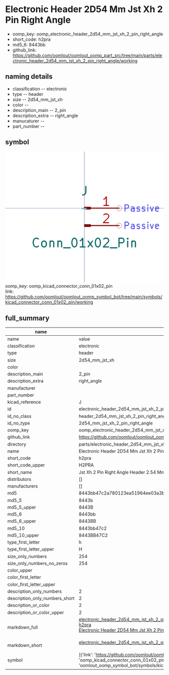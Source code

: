 # Electronic Header 2D54 Mm Jst Xh 2 Pin Right Angle

  
* oomp_key: oomp_electronic_header_2d54_mm_jst_xh_2_pin_right_angle 
* short_code: h2pra
* md5_6: 8443bb  
* github_link: https://github.com/oomlout/oomlout_oomp_part_src/tree/main/parts/electronic_header_2d54_mm_jst_xh_2_pin_right_angle/working  
## naming details
* classification -- electronic
* type -- header
* size -- 2d54_mm_jst_xh
* color -- 
* description_main -- 2_pin
* description_extra -- right_angle
* manucaturer -- 
* part_number -- 



## symbol

![](symbol/0/working/working_600.png)  
oomp_key: oomp_kicad_connector_conn_01x02_pin  
link: https://github.com/oomlout/oomlout_oomp_symbol_bot/tree/main/symbols/kicad_connector_conn_01x02_pin/working  


## full_summary
| name | value | 
| --- | --- | 
| name | value | 
| classification | electronic | 
| type | header | 
| size | 2d54_mm_jst_xh | 
| color |  | 
| description_main | 2_pin | 
| description_extra | right_angle | 
| manufacturer |  | 
| part_number |  | 
| kicad_reference | J | 
| id | electronic_header_2d54_mm_jst_xh_2_pin_right_angle | 
| id_no_class | header_2d54_mm_jst_xh_2_pin_right_angle | 
| id_no_type | 2d54_mm_jst_xh_2_pin_right_angle | 
| oomp_key | oomp_electronic_header_2d54_mm_jst_xh_2_pin_right_angle | 
| github_link | https://github.com/oomlout/oomlout_oomp_part_src/tree/main/parts/electronic_header_2d54_mm_jst_xh_2_pin_right_angle/working | 
| directory | parts/electronic_header_2d54_mm_jst_xh_2_pin_right_angle | 
| name | Electronic Header 2D54 Mm Jst Xh 2 Pin Right Angle | 
| short_code | h2pra | 
| short_code_upper | H2PRA | 
| short_name | Jst Xh 2 Pin Right Angle Header 2.54 Mm Pitch | 
| distributors | [] | 
| manufacturers | [] | 
| md5 | 8443bb47c2a780123ea51964ee03a3bf | 
| md5_5 | 8443b | 
| md5_5_upper | 8443B | 
| md5_6 | 8443bb | 
| md5_6_upper | 8443BB | 
| md5_10 | 8443bb47c2 | 
| md5_10_upper | 8443BB47C2 | 
| type_first_letter | h | 
| type_first_letter_upper | H | 
| size_only_numbers | 254 | 
| size_only_numbers_no_zeros | 254 | 
| color_upper |  | 
| color_first_letter |  | 
| color_first_letter_upper |  | 
| description_only_numbers | 2 | 
| description_only_numbers_short | 2 | 
| description_or_color | 2 | 
| description_or_color_upper | 2 | 
| markdown_full | [electronic_header_2d54_mm_jst_xh_2_pin_right_angle](https://github.com/oomlout/oomlout_oomp_part_src/tree/main/parts/electronic_header_2d54_mm_jst_xh_2_pin_right_angle/working)<br>[h2pra](https://github.com/oomlout/oomlout_oomp_part_src/tree/main/parts/electronic_header_2d54_mm_jst_xh_2_pin_right_angle/working)<br>[Electronic Header 2D54 Mm Jst Xh 2 Pin Right Angle](https://github.com/oomlout/oomlout_oomp_part_src/tree/main/parts/electronic_header_2d54_mm_jst_xh_2_pin_right_angle/working)<br><br> | 
| markdown_short | [electronic_header_2d54_mm_jst_xh_2_pin_right_angle](https://github.com/oomlout/oomlout_oomp_part_src/tree/main/parts/electronic_header_2d54_mm_jst_xh_2_pin_right_angle/working)<br><br> | 
| symbol | [{'link': 'https://github.com/oomlout/oomlout_oomp_symbol_bot/tree/main/symbols/kicad_connector_conn_01x02_pin', 'oomp_key': 'oomp_kicad_connector_conn_01x02_pin', 'directory': 'oomlout_oomp_symbol_bot/symbols/kicad_connector_conn_01x02_pin//working/working.kicad_sym'}] | 
